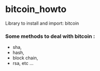# bitcoin_howto

Library to install and import: bitcoin


### Some methods to deal with bitcoin : 

- sha,
- hash,
- block chain,
- rsa, etc ...
